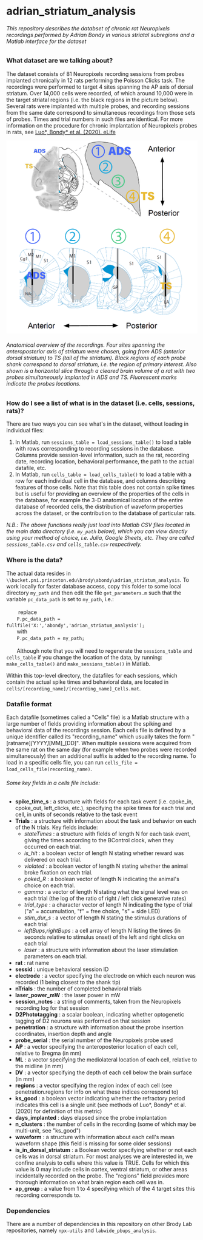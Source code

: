 # __adrian_striatum_analysis__
###### *This repository describes the databset of chronic rat Neuropixels recordings performed by Adrian Bondy in various striatal subregions and a Matlab interface for the dataset*

### What dataset are we talking about?
The dataset consists of 81 Neuropixels recording sessions from probes implanted chronically in 12 rats performing the Poisson Clicks task. The recordings were performed to target 4 sites spanning the AP axis of dorsal striatum. Over 14,000 cells were recorded, of which around 10,000 were in the target striatal regions (i.e. the black regions in the picture below). Several rats were implanted with multiple probes, and recording sessions from the same date correspond to simultaneous recordings from those sets of probes. Times and trial numbers in such files are identical. For more information on the procedure for chronic implantation of Neuropixels probes in rats, see [Luo*, Bondy* et al. (2020). eLife](https://elifesciences.org/articles/59716)


<img src="images/anatomical_overview.png" alt="Anatomical Overview" width="600"/>

###### Anatomical overview of the recordings. Four sites spanning the anteroposterior axis of striatum were chosen, going from ADS (anterior dorsal striatum) to TS (tail of the striatum). Black regions of each probe shank correspond to dorsal striatum, i.e. the region of primary interest. Also shown is a horizontal slice through a cleared brain volume of a rat with two probes simultaneously implanted in ADS and TS. Fluorescent marks indicate the probes locations.

### How do I see a list of what is in the dataset (i.e. cells, sessions, rats)?
There are two ways you can see what's in the dataset, without loading in individual files:
  1. In Matlab, run `sessions_table = load_sessions_table()` to load a table with rows corresponding to recording sessions in the database. Columns provide session-level information, such as the rat, recording date, recording location, behavioral performance, the path to the actual datafile, etc.
  2. In Matlab, run `cells_table = load_cells_table()` to load a table with a row for each individual cell in the database, and columns describing features of those cells. Note that this table does not contain spike times but is useful for providing an overview of the properties of the cells in the database, for example the 3-D anatomical location of the entire database of recorded cells, the distribution of waveform properties across the dataset, or the contribution to the database of particular rats.

  *N.B.: The above functions really just load into Matlab CSV files located in the main data directory (i.e. `my_path` below), which you can view directly using your method of choice, i.e. Julia, Google Sheets, etc. They are called `sessions_table.csv` and `cells_table.csv` respectively.*

### Where is the data?

  The actual data resides in `\\bucket.pni.princeton.edu\brody\abondy\adrian_striatum_analysis`. To work locally for faster database access, copy this folder to some local directory `my_path` and then edit the file `get_parameters.m` such that the variable `pc_data_path` is set to `my_path`, i.e.:<br><br>
  &nbsp;&nbsp;&nbsp;&nbsp;&nbsp;&nbsp;&nbsp;
          replace <br>
          &nbsp;&nbsp;&nbsp;&nbsp;&nbsp;&nbsp;&nbsp;`P.pc_data_path = fullfile('X:','abondy','adrian_striatum_analysis');` <br>
          &nbsp;&nbsp;&nbsp;&nbsp;&nbsp;&nbsp;&nbsp;with<br>
          &nbsp;&nbsp;&nbsp;&nbsp;&nbsp;&nbsp;&nbsp;`P.pc_data_path = my_path;`<br><br>
          &nbsp;&nbsp;&nbsp;&nbsp;&nbsp;&nbsp;&nbsp;Although note that you will need to regenerate the `sessions_table` and `cells_table` if you change the location of the data, by running: `make_cells_table()` and `make_sessions_table()` in Matlab.



  Within this top-level directory, the datafiles for each sessions, which contain the actual spike times and behavioral data, are located in `cells/[recording_name]/[recording_name]_Cells.mat`. 

### Datafile format
Each datafile (sometimes called a "Cells" file) is a Matlab structure with a large number of fields providing information about the spiking and behavioral data of the recordings session. Each cells file is defined by a unique identifier called its "recording_name" which usually takes the form "[ratname]_[YYYY]_[MM]_[DD]". When multiple sessions were acquired from the same rat on the same day (for example when two probes were recorded simultaneously) then an additional suffix is added to the recording name. To load in a specific cells file, you can run `cells_file = load_cells_file(recording_name)`. 
###### _Some key fields in a cells file include:_
- __spike_time_s__ : a structure with fields for each task event (i.e. cpoke_in, cpoke_out, left_clicks, etc.), specifying the spike times for each trial and cell, in units of seconds relative to the task event
- __Trials__ : a structure with information about the task and behavior on each of the N trials. Key fields include:
  - *stateTimes* : a structure with fields of length N for each task event, giving the times according to the BControl clock, when they occurred on each trial.
  - *is_hit* : a boolean vector of length N stating whether reward was delivered on each trial.
  - *violated* : a boolean vector of length N stating whether the animal broke fixation on each trial.
  - *poked_R* : a boolean vector of length N indicating the animal's choice on each trial.
  - *gamma* : a vector of length N stating what the signal level was on each trial (the log of the ratio of right / left click generative rates)
  - *trial_type* : a character vector of length N indicating the type of trial ("a" = accumulation, "f" = free choice, "s" = side LED)      
  - *stim_dur_s* : a vector of length N stating the stimulus durations of each trial
  - *leftBups*,*rightBups* : a cell array of length N listing the times (in seconds relative to stimulus onset) of the left and right clicks on each trial
  - *laser* : a structure with information about the laser stimulation parameters on each trial.
- __rat__ : rat name
- __sessid__ : unique behavioral session ID
- __electrode__ : a vector specifying the electrode on which each neuron was recorded (1 being closest to the shank tip)
- __nTrials__ : the number of completed behavioral trials
- __laser_power_mW__ : the laser power in mW
- __session_notes__ : a string of comments, taken from the Neuropixels recording log for that session
- __D2Phototagging__ : a scalar boolean, indicating whether optogenetic tagging of D2 neurons was performed on that session
- __penetration__ : a structure with information about the probe insertion coordinates, insertion depth and angle
- __probe_serial__ : the serial number of the Neuropixels probe used
- __AP__ : a vector specifying the anteroposterior location of each cell, relative to Bregma (in mm)
- __ML__ : a vector specifying the mediolateral location of each cell, relative to the midline (in mm)
- __DV__ : a vector specifying the depth of each cell below the brain surface (in mm)
- __regions__ : a vector specifying the region index of each cell (see penetration.regions for info on what these indices correspond to)
- __ks_good__ : a boolean vector indicating whether the refractory period indicates this cell is a single unit (see methods of Luo\*, Bondy\* et al. (2020) for definition of this metric)
- __days_implanted__ : days elapsed since the probe implantation
- __n_clusters__ : the number of cells in the recording (some of which may be multi-unit, see "ks_good")
- __waveform__ : a structure with information about each cell's mean waveform shape (this field is missing for some older sessions)
- __is_in_dorsal_striatum__ : a Boolean vector specifying whether or not each cells was in dorsal striatum. For most analyses we are interested in, we confine analysis to cells where this value is TRUE. Cells for which this value is 0 may include cells in cortex, ventral striatum, or other areas incidentally recorded on the probe. The "regions" field provides more thorough information on what brain region each cell was in.
- __ap_group__ : a value from 1 to 4 specifying which of the 4 target sites this recording corresponds to.


### Dependencies
There are a number of dependencies in this repository on other Brody Lab repositories, namely `npx-utils` and `labwide_pbups_analysis`.
